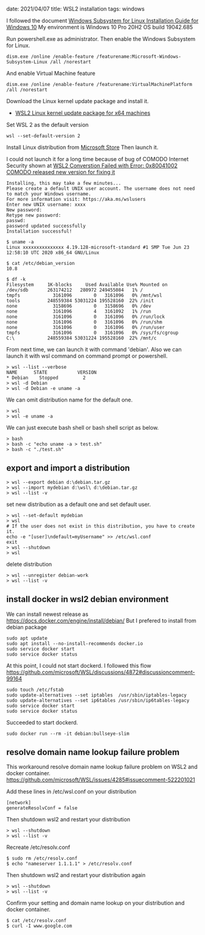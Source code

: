 date: 2021/04/07
title: WSL2 installation
tags: windows

I followed the document [Windows Subsystem for Linux Installation Guide for Windows 10](https://docs.microsoft.com/en-us/windows/wsl/install-win10)
My environment is Windows 10 Pro 20H2 OS build 19042.685

Run powershell.exe as administrator.
Then enable the Windows Subsystem for Linux.

	dism.exe /online /enable-feature /featurename:Microsoft-Windows-Subsystem-Linux /all /norestart

And enable Virtual Machine feature

	dism.exe /online /enable-feature /featurename:VirtualMachinePlatform /all /norestart

Download the Linux kernel update package and install it.
- [WSL2 Linux kernel update package for x64 machines](https://wslstorestorage.blob.core.windows.net/wslblob/wsl_update_x64.msi)

Set WSL 2 as the default version

	wsl --set-default-version 2

Install Linux distribution from [Microsoft Store](https://docs.microsoft.com/en-us/windows/wsl/install-win10)
Then launch it.


I could not launch it for a long time because of bug of COMODO Internet Security shown at [WSL2 Converstion Failed with Error: 0x80041002 ](https://github.com/microsoft/WSL/issues/5329)
[COMODO released new version for fixing it](https://forums.comodo.com/news-announcements-feedback-cis/comodo-internet-security-2020-v12228012-released-t126945.0.html)

	Installing, this may take a few minutes...
	Please create a default UNIX user account. The username does not need to match your Windows username.
	For more information visit: https://aka.ms/wslusers
	Enter new UNIX username: xxxx
	New password:
	Retype new password:
	passwd: 
	password updated successfully
	Installation successful!

	$ uname -a
	Linux xxxxxxxxxxxxxxx 4.19.128-microsoft-standard #1 SMP Tue Jun 23 12:58:10 UTC 2020 x86_64 GNU/Linux

	$ cat /etc/debian_version
	10.8

	$ df -k
	Filesystem     1K-blocks     Used Available Use% Mounted on
	/dev/sdb       263174212   280972 249455084   1% /
	tmpfs            3161096        0   3161096   0% /mnt/wsl
	tools          248559384 53031224 195528160  22% /init
	none             3158696        0   3158696   0% /dev
	none             3161096        4   3161092   1% /run
	none             3161096        0   3161096   0% /run/lock
	none             3161096        0   3161096   0% /run/shm
	none             3161096        0   3161096   0% /run/user
	tmpfs            3161096        0   3161096   0% /sys/fs/cgroup
	C:\            248559384 53031224 195528160  22% /mnt/c

From next time, we can launch it with command 'debian'.
Also we can launch it with wsl command on command prompt or powershell.

	> wsl --list --verbose
	NAME      STATE           VERSION
	* Debian    Stopped         2
	> wsl -d Debian
	> wsl -d Debian -e uname -a

We can omit distribution name for the default one.

	> wsl
	> wsl -e uname -a

We can just execute bash shell or bash shell script as below.

	> bash
	> bash -c "echo uname -a > test.sh"
	> bash -c "./test.sh"

## export and import a distribution

	> wsl --export debian d:\debian.tar.gz
	> wsl --import mydebian d:\wsl\ d:\debian.tar.gz
	> wsl --list -v

set new distribution as a default one and set default user.

	> wsl --set-default mydebian
	> wsl
	# If the user does not exist in this distribution, you have to create it.
	echo -e "[user]\ndefault=myUsername" >> /etc/wsl.conf
	exit
	> wsl --shutdown
	> wsl

delete distribution

	> wsl --unregister debian-work
	> wsl --list -v

## install docker in wsl2 debian environment

We can install newest release as https://docs.docker.com/engine/install/debian/
But I prefered to install from debian package

	sudo apt update
	sudo apt install --no-install-recommends docker.io
	sudo service docker start
	sudo service docker status

At this point, I could not start dockerd.
I followed this flow https://github.com/microsoft/WSL/discussions/4872#discussioncomment-99164

	sudo touch /etc/fstab
	sudo update-alternatives --set iptables  /usr/sbin/iptables-legacy
	sudo update-alternatives --set ip6tables /usr/sbin/ip6tables-legacy
	sudo service docker start
	sudo service docker status

Succeeded to start dockerd.

	sudo docker run --rm -it debian:bullseye-slim


## resolve domain name lookup failure problem

This workaround resolve domain name lookup failure problem on WSL2 and docker container.
https://github.com/microsoft/WSL/issues/4285#issuecomment-522201021

Add these lines in /etc/wsl.conf on your distribution

	[network]
	generateResolvConf = false

Then shutdown wsl2 and restart your distribution

	> wsl --shutdown
	> wsl --list -v

Recreate /etc/resolv.conf

	$ sudo rm /etc/resolv.conf
	$ echo "nameserver 1.1.1.1" > /etc/resolv.conf 
	
Then shutdown wsl2 and restart your distribution again

	> wsl --shutdown
	> wsl --list -v

Confirm your setting and domain name lookup on your distribution and docker container.

	$ cat /etc/resolv.conf
	$ curl -I www.google.com
